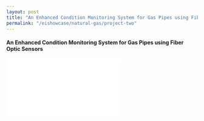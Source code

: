 ```yaml
---
layout: post
title: "An Enhanced Condition Monitoring System for Gas Pipes using Fiber Optic Sensors"
permalink: "/eishowcase/natural-gas/project-two"
---
```

#### An Enhanced Condition Monitoring System for Gas Pipes using Fiber Optic Sensors

<div class="showcase-embed-container">
	<embed type="application/pdf" src="/files/showcase/natural_gas_02.pdf#view=FitH">
</div>
